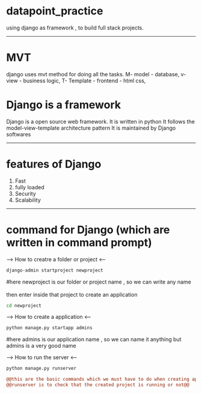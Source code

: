# datapoint_practice
using django as framework , to build full stack projects.

----
# MVT
django uses mvt method for doing all the tasks.
M- model - database,
v- view - business logic,
T- Template - frontend - html css,

# Django is a framework
Django is a open source web framework. It is written in python
It follows the model-view-template architecture pattern
It is maintained by Django softwares

----
# features of Django
1. Fast
2. fully loaded
3. Security
4. Scalability

----
# command for Django (which are written in command prompt)

--> How to creatre a folder or project <-- <br>
```bash
django-admin startproject newproject
```
#here newproject is our folder or project name , so we can write any name <br><br>
then enter inside that project to create an application
```bash
cd newproject
```

--> How to create a application <-- <br>
```bash
python manage.py startapp admins
```
#here admins is our application name , so we can name it anything but admins is a very good name <br>

--> How to run the server <-- <br>
```bash
python manage.py runserver 
```

```diff
@@this are the basic commands which we must have to do when creating aproject@@
@@runserver is to check that the created project is running or not@@
```

